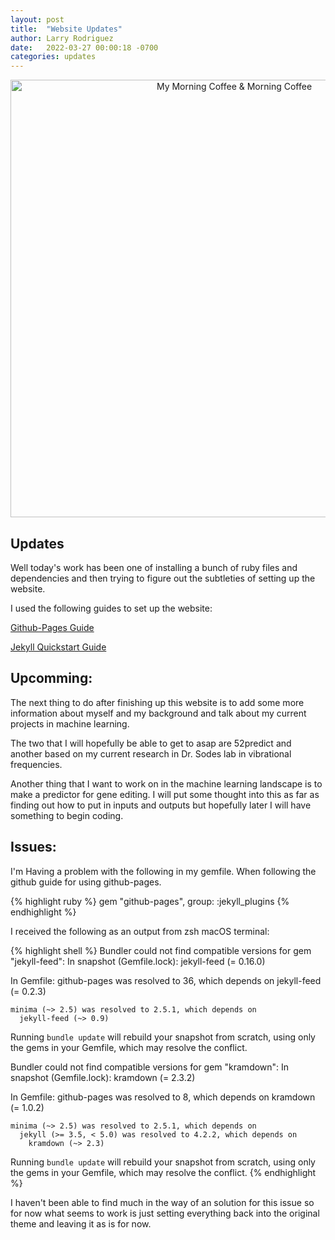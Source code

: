 ```yaml
---
layout: post
title:  "Website Updates"
author: Larry Rodriguez
date:   2022-03-27 00:00:18 -0700
categories: updates
---
```

<style type="text/css" media="screen">
  .container {
    margin: 10px auto;
    max-width: 600px;
    text-align: center;
  }
  h1 {
    margin: 30px 0;
    font-size: 4em;
    line-height: 1;
    letter-spacing: -1px;
  }
</style>

<div class="container">
  <a title="My Morning Coffee" href="https://i.postimg.cc/sfMwPpZg/IMG-6365.jpg"><img width="700" alt="My Morning Coffee &amp; Morning Coffee" src="https://i.postimg.cc/sfMwPpZg/IMG-6365.jpg"></a>
</div>

<!-- 
INSERT PICTURE ABOVE: It's all setup to allow for centering. 
 -->


## Updates
Well today's work has been one of installing a bunch of ruby files and dependencies and then trying to figure out the subtleties of setting up the website. 

I used the following guides to set up the website: 

<a href="https://docs.github.com/en/pages/setting-up-a-github-pages-site-with-jekyll/creating-a-github-pages-site-with-jekyll">Github-Pages Guide</a>

<a href="https://jekyllrb.com/docs/"> Jekyll Quickstart Guide</a>

## Upcomming:

The next thing to do after finishing up this website is to add some more information about myself and my background and talk about my current projects in machine learning. 

The two that I will hopefully be able to get to asap are 52predict and another based on my current research in Dr. Sodes lab in vibrational frequencies. 

Another thing that I want to work on in the machine learning landscape is to make a predictor for gene editing. I will put some thought into this as far as finding out how to put in inputs and outputs but hopefully later I will have something to begin coding. 



## Issues: 

I'm Having a problem with the following in my gemfile. When following the github guide for using github-pages. 

{% highlight ruby %}
gem "github-pages", group: :jekyll_plugins
{% endhighlight %}

I received the following as an output from zsh macOS terminal: 

{% highlight shell %}
Bundler could not find compatible versions for gem "jekyll-feed":
  In snapshot (Gemfile.lock):
    jekyll-feed (= 0.16.0)

  In Gemfile:
    github-pages was resolved to 36, which depends on
      jekyll-feed (= 0.2.3)

    minima (~> 2.5) was resolved to 2.5.1, which depends on
      jekyll-feed (~> 0.9)

Running `bundle update` will rebuild your snapshot from scratch, using only
the gems in your Gemfile, which may resolve the conflict.

Bundler could not find compatible versions for gem "kramdown":
  In snapshot (Gemfile.lock):
    kramdown (= 2.3.2)

  In Gemfile:
    github-pages was resolved to 8, which depends on
      kramdown (= 1.0.2)

    minima (~> 2.5) was resolved to 2.5.1, which depends on
      jekyll (>= 3.5, < 5.0) was resolved to 4.2.2, which depends on
        kramdown (~> 2.3)

Running `bundle update` will rebuild your snapshot from scratch, using only
the gems in your Gemfile, which may resolve the conflict.
{% endhighlight %}

I haven't been able to find much in the way of an solution for this issue so for now what seems to work is just setting everything back into the original theme and leaving it as is for now. 